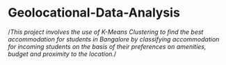 # Geolocational-Data-Analysis

/*This project involves the use of K-Means Clustering to find the best accommodation for students in Bangalore by classifying accommodation for incoming students on the basis of their preferences on amenities, budget and proximity to the location.*/
